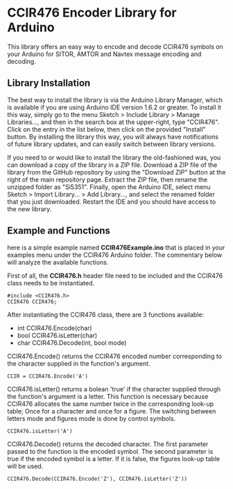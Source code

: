 CCIR476 Encoder Library for Arduino
==========================
This library offers an easy way to encode and decode CCIR476 symbols on your Arduino for SITOR, AMTOR and Navtex message encoding and decoding.

Library Installation
---------------------
The best way to install the library is via the Arduino Library Manager, which is available if you are using Arduino IDE version 1.6.2 or greater. To install it this way, simply go to the menu Sketch > Include Library > Manage Libraries..., and then in the search box at the upper-right, type "CCIR476". Click on the entry in the list below, then click on the provided "Install" button. By installing the library this way, you will always have notifications of future library updates, and can easily switch between library versions.

If you need to or would like to install the library the old-fashioned was, you can download a copy of the library in a ZIP file. Download a ZIP file of the library from the GitHub repository by using the "Download ZIP" button at the right of the main repository page. Extract the ZIP file, then rename the unzipped folder as "Si5351". Finally, open the Arduino IDE, select menu Sketch > Import Library... > Add Library..., and select the renamed folder that you just downloaded. Restart the IDE and you should have access to the new library.

Example and Functions
-------

here is a simple example named **CCIR476Example.ino** that is placed in your examples menu under the CCIR476 Arduino folder. The commentary below will analyze the available functions. 

First of all, the **CCIR476.h** header file need to be included and the CCIR476 class needs to be instantiated.

    #include <CCIR476.h>
    CCIR476 CCIR476;
    
 After instantiating the CCIR476 class, there are 3 functions available:
 
 - int CCIR476.Encode(char)
 - bool CCIR476.isLetter(char)
 - char CCIR476.Decode(int, bool mode)
 
 CCIR476.Encode() returns the CCIR476 encoded number corresponding to the character supplied in the function's argument. 
    
    CCIR = CCIR476.Encode('A')
    
 CCIR476.isLetter() returns a bolean 'true' if the character supplied through the function's argument is a letter. This function is necessary because CCIR476 allocates the same number twice in the corresponding look-up table; Once for a character and once for a figure. The switching between letters mode and figures mode is done by control symbols. 
    
    CCIR476.isLetter('A')
    
CCIR476.Decode() returns the decoded character. The first parameter passed to the function is the encoded symbol. The second parameter is true if the encoded symbol is a letter. If it is false, the figures look-up table will be used.
    
    CCIR476.Decode(CCIR476.Encode('Z'), CCIR476.isLetter('Z'))
    
    
    
